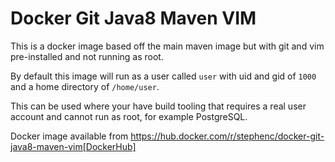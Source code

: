 # Docker Git Java8 Maven VIM

This is a docker image based off the main maven image but with git and vim pre-installed and not running as root.

By default this image will run as a user called `user` with uid and gid of `1000` and a home directory of `/home/user`.

This can be used where your have build tooling that requires a real user account and cannot run as root, for example PostgreSQL.

Docker image available from https://hub.docker.com/r/stephenc/docker-git-java8-maven-vim[DockerHub]
